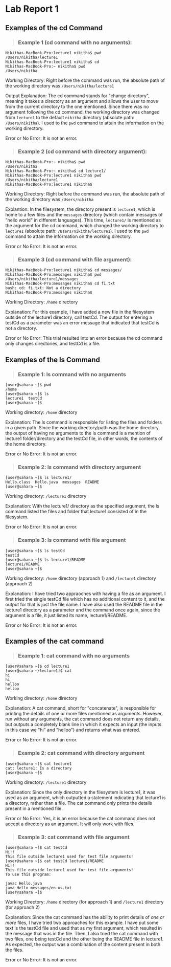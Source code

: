 # Lab Report 1
## Examples of the cd Command
> ### Example 1 (cd command with no arguments):

```
Nikithas-MacBook-Pro:lecture1 nikitha$ pwd
/Users/nikitha/lecture1
Nikithas-MacBook-Pro:lecture1 nikitha$ cd
Nikithas-MacBook-Pro:~ nikitha$ pwd
/Users/nikitha
```

Working Directory: Right before the command was run, the absolute path of the working directory was ```/Users/nikitha/lecture1```

Output Explanation: The cd command stands for "change directory", meaning it takes a directory as an argument and allows the user to move from the current directory to the one mentioned. Since there was no argument following the cd command, the working directory was changed from ```lecture1``` to the default ```nikitha``` directory (absolute path: ```/Users/nikitha```). I used to the ```pwd``` command to attain the information on the working directory.

Error or No Error: It is not an error.

> ### Example 2 (cd command with directory argument):

```
Nikithas-MacBook-Pro:~ nikitha$ pwd
/Users/nikitha
Nikithas-MacBook-Pro:~ nikitha$ cd lecture1/
Nikithas-MacBook-Pro:lecture1 nikitha$ pwd
/Users/nikitha/lecture1
Nikithas-MacBook-Pro:lecture1 nikitha$ 
```

Working Directory: Right before the command was run, the absolute path of the working directory was ```/Users/nikitha```

Explantion: In the filesystem, the directory present is ```lecture1```, which is home to a few files and the ```messages``` directory (which contain messages of "hello world" in different languages). This time, ```lecture1/``` is mentioned as the argument for the cd command, which changed the working directory to ```lecture1``` (absolute path: ```/Users/nikitha/lecture1```). I used to the ```pwd``` command to attain the information on the working directory.

Error or No Error: It is not an error.

> ### Example 3 (cd command with file argument):

```
Nikithas-MacBook-Pro:lecture1 nikitha$ cd messages/
Nikithas-MacBook-Pro:messages nikitha$ pwd
/Users/nikitha/lecture1/messages
Nikithas-MacBook-Pro:messages nikitha$ cd fi.txt
bash: cd: fi.txt: Not a directory
Nikithas-MacBook-Pro:messages nikitha$ 
```
Working Directory: ```/home``` directory

Explanation: For this example, I have added a new file in the filesystem outside of the lecture1 directory, call testCd. The output for entering a testCd as a parameter was an error message that indicated that testCd is not a directory. 

Error or No Error: This trial resulted into an error because the cd command only changes directories, and testCd is a file.


## Examples of the ls Command
> ### Example 1: ls command with no arguments

```
[user@sahara ~]$ pwd
/home
[user@sahara ~]$ ls
lecture1  testCd
[user@sahara ~]$ 
```

Working directory: ```/home``` directory

Explanation: The ls command is responsible for listing the files and folders in a given path. Since the working directory/path was the home directory, the output of having no arguments to the ls command is a mention of lecture1 folder/directory and the testCd file, in other words, the contents of the home directory.

Error or No Error: It is not an error.

> ### Example 2: ls command with directory argument

```
[user@sahara ~]$ ls lecture1/
Hello.class  Hello.java  messages  README
[user@sahara ~]$
```

Working directory: ```/lecture1``` directory

Explanation: With the lecture1/ directory as the specified argument, the ls command listed the files and folder that lecture1 consisted of in the filesystem.

Error or No Error: It is not an error.

> ### Example 3: ls command with file argument

```
[user@sahara ~]$ ls testCd
testCd
[user@sahara ~]$ ls lecture1/README
lecture1/README
[user@sahara ~]$
```

Working directory: ```/home``` directory (approach 1) and ```/lecture1``` directory (approach 2)

Explanation: I have tried two appraoches with having a file as an argument. I first tried the single testCd file which has no additional content to it, and the output for that is just the file name. I have also used the README file in the lecture1 directory as a parameter and the command once again, since the argument is a file, it just listed its name, lecture1/README.

Error or No Error: It is not an error.


## Examples of the cat command
> ### Example 1: cat command with no arguments

```
[user@sahara ~]$ cd lecture1
[user@sahara ~/lecture1]$ cat
hi
hi
helloo
helloo

```

Working directory: ```/home``` directory

Explanation: A cat command, short for "concatenate", is responsible for printing the details of one or more files mentioned as arguments. However, run without any arguments, the cat command does not return any details, but outputs a completely blank line in which it expects an input (the inputs in this case we "hi" and "helloo") and returns what was entered.

Error or No Error: It is not an error.

> ### Example 2: cat command with directory argument

```
[user@sahara ~]$ cat lecture1
cat: lecture1: Is a directory
[user@sahara ~]$
```

Working directory: ```/lecture1``` directory

Explanation: Since the only directory in the filesystem is lecture1, it was used as an argument, which outputted a statement indicating that lecture1 is a directory, rather than a file. The cat command only prints the details present in a mentioned file.

Error or No Error: Yes, it is an error because the cat command does not accept a directory as an argument. It will only work with files.

> ### Example 3: cat command with file argument

```
[user@sahara ~]$ cat testCd
Hi!!
This file outside lecture1 used for test file arguments!
[user@sahara ~]$ cat testCd lecture1/README
Hi!!
This file outside lecture1 used for test file arguments!
To use this program:

javac Hello.java
java Hello messages/en-us.txt
[user@sahara ~]$
```

Working Directory: ```/home``` directory (for approach 1) and ```/lecture1``` directory (for approach 2)

Explanation: Since the cat command has the ability to print details of *one or more* files, I have tried two approaches for this example. I have put some text is the testCd file and used that as my first argument, which resulted in the message that was in the file. Then, I also tried the cat command with two files, one being testCd and the other being the README file in lecture1. As expected, the output was a combination of the content present in both the files.

Error or No Error: It is not an error.



